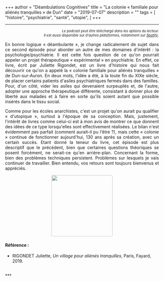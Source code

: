 +++
author = "Déambulations Cognitives"
title = "La colonie « familiale pour aliénés tranquilles » de Dun"
date = "2019-07-07"
description = ""
tags = [
    "histoire",
    "psychiatrie",
    "santé",
    "utopie",
]
+++
***
<div id='buzzsprout-small-player-1677394-tags-Rigondet'></div><script type='text/javascript' charset='utf-8' src='https://www.buzzsprout.com/1677394.js?player=small&tags=Rigondet&container_id=buzzsprout-small-player-1677394-tags-Rigondet'></script>
<div style="font-size: 80%; text-align: right; margin: none;";><i>Le podcast peut être téléchargé dans les options du lecteur.<br />
Il est aussi disponible sur d'autres plateformes, notamment sur <a href="https://open.spotify.com/show/76kE1Q0ithsHL3ELwroMYn?si=TqlnOhNqRYSbQvSEiJ4uhg">Spotify</a></i>.</div>

<p style='text-align: justify;'>En bonne logique « déambulante », je change radicalement de sujet dans ce second épisode pour aborder un autre de mes domaines d'intérêt : la psychologie/psychiatrie. Il est cette fois question de ce qu'on pourrait appeler un projet thérapeutique « expérimental » en psychiatrie. 
En effet, ce livre, écrit par Juliette Rigondet, est un livre d'histoire qui nous fait découvrir ce qu'on a appelé la « colonie familiale pour aliénés tranquilles » de Dun-sur-Auron. En deux mots, l'idée a été, à la toute fin du XIXe siècle, de placer certains patients d'asiles psychiatriques fermés dans des familles. Pour, d'un côté, vider les asiles qui devenaient surpeuplés et, de l'autre, adopter une approche thérapeutique différente, consistant à donner plus de liberté aux malades et à faire en sorte qu'ils soient autant que possible insérés dans le tissu social.</p>
<p style='text-align: justify;'>Comme pour les écoles anarchistes, c'est un projet qu'on aurait pu qualifier « d'utopique », surtout à l'époque de sa conception. Mais, justement, l'intérêt de livres comme celui-ci est à mon avis de montrer ce que donnent des idées de ce type lorsqu'elles sont effectivement réalisées. Le bilan n'est évidemment pas parfait (comment aurait-il pu l'être ?), mais cette « colonie » continue de fonctionner aujourd'hui, 130 ans après sa création, avec un certain succès.
Etant donné la teneur du livre, cet épisode est plus descriptif que le précédent, bien que certaines questions théoriques se posent forcément, ne serait-ce qu'en arrière-plan. Concernant la forme, bien des problèmes techniques persistent. Problèmes sur lesquels je vais continuer de travailler.
Bien entendu, vos retours sont toujours bienvenus et appréciés.</p>

<center><img src="/img/Rigondet.jpg" style="border-radius: 3px; width: 200px;"></center>

#### Référence :
* RIGONDET Juliette, _Un village pour aliénés tranquilles_, Paris, Fayard, 2019.  
<br />
***
